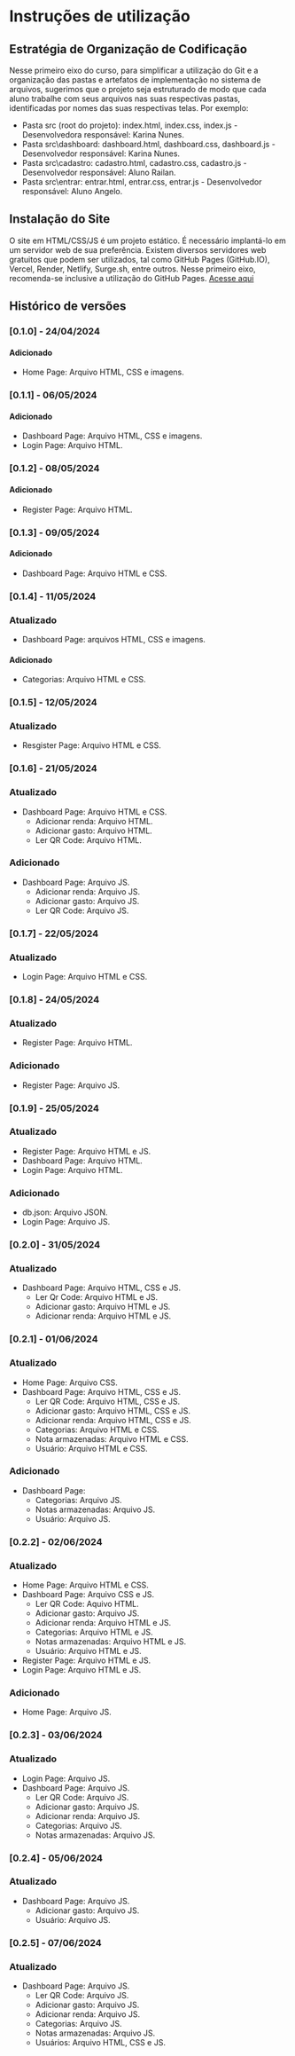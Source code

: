 # Instruções de utilização

## Estratégia de Organização de Codificação

Nesse primeiro eixo do curso, para simplificar a utilização do Git e a organização das pastas e artefatos de implementação no sistema de arquivos, sugerimos que o projeto seja estruturado de modo que cada aluno trabalhe com seus arquivos nas suas respectivas pastas, identificadas por nomes das suas respectivas telas. Por exemplo:

- Pasta src (root do projeto): index.html, index.css, index.js - Desenvolvedora responsável: Karina Nunes.
- Pasta src\dashboard: dashboard.html, dashboard.css, dashboard.js - Desenvolvedor responsável: Karina Nunes.
- Pasta src\cadastro: cadastro.html, cadastro.css, cadastro.js - Desenvolvedor responsável: Aluno Railan.
- Pasta src\entrar: entrar.html, entrar.css, entrar.js - Desenvolvedor responsável: Aluno Angelo.

## Instalação do Site

O site em HTML/CSS/JS é um projeto estático. É necessário implantá-lo em um servidor web de sua preferência. Existem diversos servidores web gratuitos que podem ser utilizados, tal como GitHub Pages (GitHub.IO), Vercel, Render, Netlify, Surge.sh, entre outros. Nesse primeiro eixo, recomenda-se inclusive a utilização do GitHub Pages.
[Acesse aqui](https://icei-puc-minas-pmv-ads.github.io/pmv-ads-2024-1-e1-proj-web-t09-conta-na-mao/codigo-fonte/src/index.html)

## Histórico de versões

### [0.1.0] - 24/04/2024

#### Adicionado

- Home Page: Arquivo HTML, CSS e imagens.

### [0.1.1] - 06/05/2024

#### Adicionado

- Dashboard Page: Arquivo HTML, CSS e imagens.
- Login Page: Arquivo HTML.

### [0.1.2] - 08/05/2024

#### Adicionado

- Register Page: Arquivo HTML.

### [0.1.3] - 09/05/2024

#### Adicionado

- Dashboard Page: Arquivo HTML e CSS.

### [0.1.4] - 11/05/2024

### Atualizado

- Dashboard Page: arquivos HTML, CSS e imagens.

#### Adicionado

- Categorias: Arquivo HTML e CSS.

### [0.1.5] - 12/05/2024

### Atualizado

- Resgister Page: Arquivo HTML e CSS.

### [0.1.6] - 21/05/2024

### Atualizado

- Dashboard Page: Arquivo HTML e CSS.
  - Adicionar renda: Arquivo HTML.
  - Adicionar gasto: Arquivo HTML.
  - Ler QR Code: Arquivo HTML.

### Adicionado

- Dashboard Page: Arquivo JS.
  - Adicionar renda: Arquivo JS.
  - Adicionar gasto: Arquivo JS.
  - Ler QR Code: Arquivo JS.

### [0.1.7] - 22/05/2024

### Atualizado

- Login Page: Arquivo HTML e CSS.

### [0.1.8] - 24/05/2024

### Atualizado

- Register Page: Arquivo HTML.

### Adicionado

- Register Page: Arquivo JS.

### [0.1.9] - 25/05/2024

### Atualizado

- Register Page: Arquivo HTML e JS.
- Dashboard Page: Arquivo HTML.
- Login Page: Arquivo HTML.

### Adicionado

- db.json: Arquivo JSON.
- Login Page: Arquivo JS.

### [0.2.0] - 31/05/2024

### Atualizado

- Dashboard Page: Arquivo HTML, CSS e JS.
  - Ler Qr Code: Arquivo HTML e JS.
  - Adicionar gasto: Arquivo HTML e JS.
  - Adicionar renda: Arquivo HTML e JS.

### [0.2.1] - 01/06/2024

### Atualizado

- Home Page: Arquivo CSS.
- Dashboard Page: Arquivo HTML, CSS e JS.
  - Ler QR Code: Arquivo HTML, CSS e JS.
  - Adicionar gasto: Arquivo HTML, CSS e JS.
  - Adicionar renda: Arquivo HTML, CSS e JS.
  - Categorias: Arquivo HTML e CSS.
  - Nota armazenadas: Arquivo HTML e CSS.
  - Usuário: Arquivo HTML e CSS.

### Adicionado

- Dashboard Page:
  - Categorias: Arquivo JS.
  - Notas armazenadas: Arquivo JS.
  - Usuário: Arquivo JS.

### [0.2.2] - 02/06/2024

### Atualizado

- Home Page: Arquivo HTML e CSS.
- Dashboard Page: Arquivo CSS e JS.
  - Ler QR Code: Aquivo HTML.
  - Adicionar gasto: Arquivo JS.
  - Adicionar renda: Arquivo HTML e JS.
  - Categorias: Arquivo HTML e JS.
  - Notas armazenadas: Arquivo HTML e JS.
  - Usuário: Arquivo HTML e JS.
- Register Page: Arquivo HTML e JS.
- Login Page: Arquivo HTML e JS.

### Adicionado

- Home Page: Arquivo JS.

### [0.2.3] - 03/06/2024

### Atualizado

- Login Page: Arquivo JS.
- Dashboard Page: Arquivo JS.
  - Ler QR Code: Arquivo JS.
  - Adicionar gasto: Arquivo JS.
  - Adicionar renda: Arquivo JS.
  - Categorias: Arquivo JS.
  - Notas armazenadas: Arquivo JS.

### [0.2.4] - 05/06/2024

### Atualizado

- Dashboard Page: Arquivo JS.
  - Adicionar gasto: Arquivo JS.
  - Usuário: Arquivo JS.

### [0.2.5] - 07/06/2024

### Atualizado

- Dashboard Page: Arquivo JS.
  - Ler QR Code: Arquivo JS.
  - Adicionar gasto: Arquivo JS.
  - Adicionar renda: Arquivo JS.
  - Categorias: Arquivo JS.
  - Notas armazenadas: Arquivo JS.
  - Usuários: Arquivo HTML, CSS e JS.
